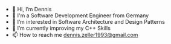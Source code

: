 - 👋 Hi, I’m Dennis
- :bookmark_tabs: I'm a Software Development Engineer from Germany
- 👀 I’m interested in Software Architecture and Design Patterns
- 🌱 I’m currently improving my C++ Skills
- 📫 How to reach me dennis.zeller1993@gmail.com

<!---
dnszlr/dnszlr is a ✨ special ✨ repository because its `README.md` (this file) appears on your GitHub profile.
You can click the Preview link to take a look at your changes.
--->
